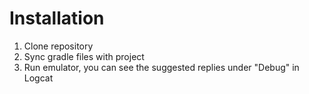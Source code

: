 # Installation

1) Clone repository
2) Sync gradle files with project
3) Run emulator, you can see the suggested replies under "Debug" in Logcat

